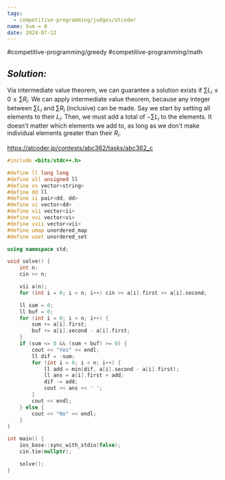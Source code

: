 ```yaml
---
tags:
  - competitive-programming/judges/atcoder
name: Sum = 0
date: 2024-07-12
---
```

#competitive-programming/greedy #competitive-programming/math 
## _Solution:_
Via intermediate value theorem, we can guarantee a solution exists if $\sum\limits L_i\le0\le\sum\limits R_i$. We can apply intermediate value theorem, because any integer between $\sum\limits L_i$ and $\sum\limits R_i$ (inclusive) can be made. Say we start by setting all elements to their $L_i$. Then, we must add a total of $-\sum\limits L_i$ to the elements. It doesn't matter which elements we add to, as long as we don't make individual elements greater than their $R_i$.

https://atcoder.jp/contests/abc362/tasks/abc362_c
```cpp
#include <bits/stdc++.h>

#define ll long long
#define ull unsigned ll
#define vs vector<string>
#define dd ll
#define ii pair<dd, dd>
#define vi vector<dd>
#define vii vector<ii>
#define vvi vector<vi>
#define vvii vector<vii>
#define umap unordered_map
#define uset unordered_set

using namespace std;

void solve() {
    int n;
    cin >> n;

    vii a(n);
    for (int i = 0; i < n; i++) cin >> a[i].first >> a[i].second;

    ll sum = 0;
    ll buf = 0;
    for (int i = 0; i < n; i++) {
        sum += a[i].first;
        buf += a[i].second - a[i].first;
    }
    if (sum <= 0 && (sum + buf) >= 0) {
        cout << "Yes" << endl;
        ll dif = -sum;
        for (int i = 0; i < n; i++) {
            ll add = min(dif, a[i].second - a[i].first);
            ll ans = a[i].first + add;
            dif -= add;
            cout << ans << ' ';
        }
        cout << endl;
    } else {
        cout << "No" << endl;
    }
}

int main() {
    ios_base::sync_with_stdio(false);
    cin.tie(nullptr);

    solve();
}
```